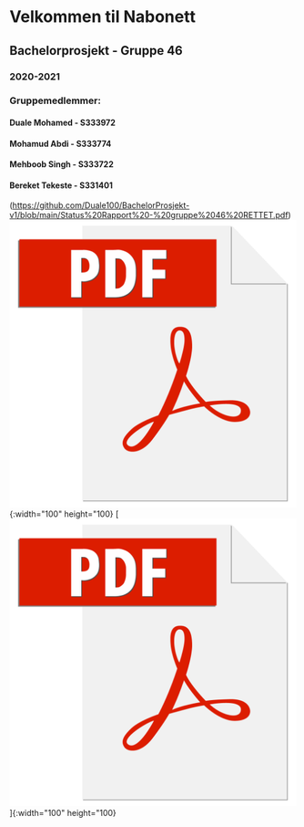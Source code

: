 # Velkommen til Nabonett
## Bachelorprosjekt - Gruppe 46
### 2020-2021

### Gruppemedlemmer:
#### Duale Mohamed - S333972
#### Mohamud Abdi - S333774
#### Mehboob Singh - S333722 
#### Bereket Tekeste - S331401



(https://github.com/Duale100/BachelorProsjekt-v1/blob/main/Status%20Rapport%20-%20gruppe%2046%20RETTET.pdf)
![test image size](/images/adobe-pdf-file-icon-logo-vector.png){:width="100" height="100}
[<img src="/images/adobe-pdf-file-icon-logo-vector.png">]{:width="100" height="100}
